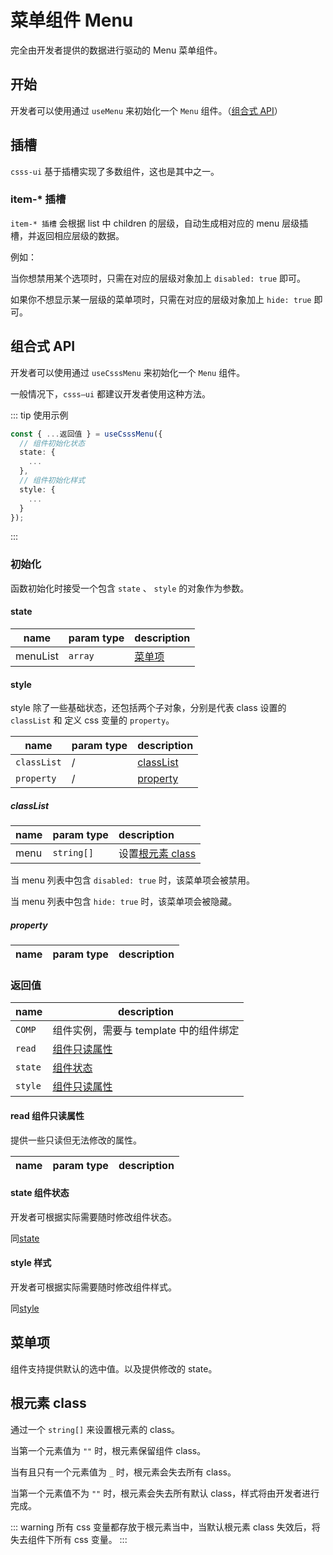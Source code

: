 # 菜单组件 Menu

完全由开发者提供的数据进行驱动的 Menu 菜单组件。

## 开始

开发者可以使用通过 `useMenu` 来初始化一个 `Menu` 组件。（[组合式 API](#组合式-api)）

<menu-demo />

<demo title="" desc="" src="../../demos/menu/demo.vue" raw />

## 插槽

`csss-ui` 基于插槽实现了多数组件，这也是其中之一。

### item-\* 插槽

`item-* 插槽` 会根据 list 中 children 的层级，自动生成相对应的 menu 层级插槽，并返回相应层级的数据。

例如：

<demo title="" desc="" src="../../demos/menu/Item.vue" />

当你想禁用某个选项时，只需在对应的层级对象加上 `disabled: true` 即可。

<demo title="" desc="" src="../../demos/menu/ItemDisabled.vue" />

如果你不想显示某一层级的菜单项时，只需在对应的层级对象加上 `hide: true` 即可。

<demo title="" desc="" src="../../demos/menu/ItemHide.vue" />

## 组合式 API

开发者可以使用通过 `useCsssMenu` 来初始化一个 `Menu` 组件。

一般情况下，`csss—ui` 都建议开发者使用这种方法。

::: tip 使用示例

```typescript
const { ...返回值 } = useCsssMenu({
  // 组件初始化状态
  state: {
    ...
  },
  // 组件初始化样式
  style: {
    ...
  }
});
```

:::

### 初始化

函数初始化时接受一个包含 `state` 、 `style` 的对象作为参数。

#### state

| name     | param type | description       |
| -------- | :--------- | :---------------- |
| menuList | `array`    | [菜单项](#菜单项) |

#### style

style 除了一些基础状态，还包括两个子对象，分别是代表 class 设置的 `classList` 和 定义 css 变量的 `property`。

| name        | param type | description             |
| ----------- | :--------- | :---------------------- |
| `classList` | /          | [classList](#classlist) |
| `property`  | /          | [property](#property)   |

##### classList

| name | param type | description                       |
| ---- | :--------- | :-------------------------------- |
| menu | `string[]` | 设置[根元素 class](#根元素-class) |

当 menu 列表中包含 `disabled: true` 时，该菜单项会被禁用。

当 menu 列表中包含 `hide: true` 时，该菜单项会被隐藏。

##### property

| name | param type | description |
| ---- | :--------- | :---------- |

### 返回值

| name    | description                            |
| ------- | -------------------------------------- |
| `COMP`  | 组件实例，需要与 template 中的组件绑定 |
| `read`  | [组件只读属性](#read-组件只读属性)     |
| `state` | [组件状态](#state-组件状态)            |
| `style` | [组件只读属性](#read-组件只读属性)     |

#### read 组件只读属性

提供一些只读但无法修改的属性。

| name | param type | description |
| ---- | :--------- | :---------- |

#### state 组件状态

开发者可根据实际需要随时修改组件状态。

同[state](#state)

#### style 样式

开发者可根据实际需要随时修改组件样式。

同[style](#style)

## 菜单项

组件支持提供默认的选中值。以及提供修改的 state。

<demo title="" desc="" src="../../demos/menu/demo.vue" />

## 根元素 class

通过一个 `string[]` 来设置根元素的 class。

当第一个元素值为 `""` 时，根元素保留组件 class。

当有且只有一个元素值为 `_` 时，根元素会失去所有 class。

当第一个元素值不为 `""` 时，根元素会失去所有默认 class，样式将由开发者进行完成。

<demo title="" desc="" src="../../demos/menu/RootClass.vue" />

::: warning
所有 css 变量都存放于根元素当中，当默认根元素 class 失效后，将失去组件下所有 css 变量。
:::
